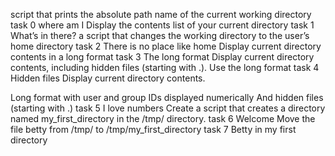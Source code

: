 script that prints the absolute path name of the current working directory
task 0 where am I
Display the contents list of your current directory
task 1 What’s in there?
a script that changes the working directory to the user’s home directory
task 2 There is no place like home
Display current directory contents in a long format
task 3 The long format
Display current directory contents, including hidden files (starting with .). Use the long format
task 4 Hidden files
Display current directory contents.

Long format
with user and group IDs displayed numerically
And hidden files (starting with .)
task 5  I love numbers
Create a script that creates a directory named my_first_directory in the /tmp/ directory.
task 6 Welcome
Move the file betty from /tmp/ to /tmp/my_first_directory
task 7 Betty in my first directory
